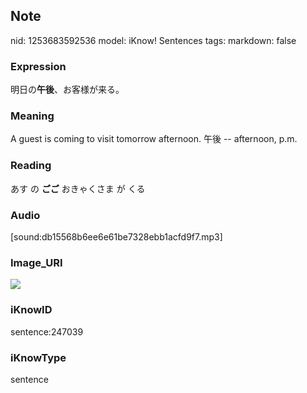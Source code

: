 ## Note
nid: 1253683592536
model: iKnow! Sentences
tags: 
markdown: false

### Expression
明日の<b>午後</b>、お客様が来る。

### Meaning
A guest is coming to visit tomorrow afternoon.
午後 -- afternoon, p.m.

### Reading
あす の <b>ごご</b> おきゃくさま が くる

### Audio
[sound:db15568b6ee6e61be7328ebb1acfd9f7.mp3]

### Image_URI
<img src="517838ee43e2a75d7c94537adff11766.jpg">

### iKnowID
sentence:247039

### iKnowType
sentence
